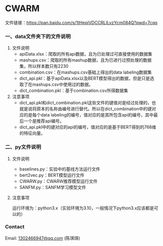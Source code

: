 # CWARM

文件链接：https://pan.baidu.com/s/1tHepiVDCCRLILvzYcm084Q?pwd=7cqq

### 一、data文件夹下的文件说明

1. 文件说明
   - apiData.xlsx：爬取的所有api数据，且为已处理过可直接使用的数据集
   - mashups.csv：爬取的所有mashup数据，且为已进行过预处理的数据集，所以样本数只有2230
   - combination.csv：在mashups.csv基础上得出的data labeling数据集
   - dict_api.pkl：基于apiData.xlsx以及BERT模型得出的数据，但是只是选取了在mashups.csv中使用过的数据。
   - dict_combination.pkl：基于combination.csv所得数据集
2. 注意事项
   - dict_api.pkl和dict_combination.pkl这些文件的键值对是经过处理的，也就是说将原本的名称由编号进行替代。所以在dict_combination中的键对应的是每个data labeling的编号，值对应的是其所包含api的编号，其中最后一个是推荐api编号。
   - dict_api.pkl中的键对应的api的编号，值对应的是基于BERT得到的768维的特征向量。

### 二、py文件说明

1. 文件说明

   - baselines.py：实验中的基线方法运行文件
   - bert2vec.py：BERT模型运行文件
   - CWARW.py：CWARW推荐模型运行文件
   - SANFM.py：SANFM学习模型文件

2. 注意事项

   运行环境为：python3.x（实验环境为3.10，一般情况下python3.x应该都是可以的）



### Contact

Email: [1302466947@qq.com](mailto:1302466947@qq.com) (陈琪琪)